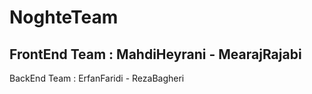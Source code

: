 # NoghteTeam

FrontEnd Team : MahdiHeyrani - MearajRajabi
-------------------------------------------
BackEnd Team : ErfanFaridi - RezaBagheri

